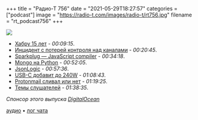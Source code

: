 +++
title = "Радио-Т 756"
date = "2021-05-29T18:27:57"
categories = ["podcast"]
image = "https://radio-t.com/images/radio-t/rt756.jpg"
filename = "rt_podcast756"
+++

![](https://radio-t.com/images/radio-t/rt756.jpg)

- [Хабру 15 лет](https://habr.com/ru/company/habr/blog/559330/) - *00:09:15*.
- [Инцидент с потерей контроля над каналами](https://www.opennet.ru/opennews/art.shtml?num=55216) - *00:20:45*.
- [Sparkplug — JavaScript compiler](https://v8.dev/blog/sparkplug) - *00:34:18*.
- [Mongo на Python](https://github.com/davidlatwe/montydb) - *00:52:05*.
- [JsonLogic](https://jsonlogic.com/) - *00:57:36*.
- [USB-C добавит до 240W](https://www.theverge.com/circuitbreaker/2021/5/25/22453936/usb-c-power-delivery-extended-power-range-epr) - *01:08:43*.
- [Protonmail сливал или нет](https://www.reuters.com/world/europe/email-bomb-threat-sent-after-bloggers-plane-was-diverted-over-belarus-swiss-2021-05-27/) - *01:19:25*.
- [Темы слушателей](https://radio-t.com/p/2021/05/25/prep-756/) - *01:38:35*.

*Спонсор этого выпуска [DigitalOcean](https://do.co/radiot)*


[аудио](https://cdn.radio-t.com/rt_podcast756.mp3) • [лог чата](https://chat.radio-t.com/logs/radio-t-756.html)
<audio src="https://cdn.radio-t.com/rt_podcast756.mp3" preload="none"></audio>
